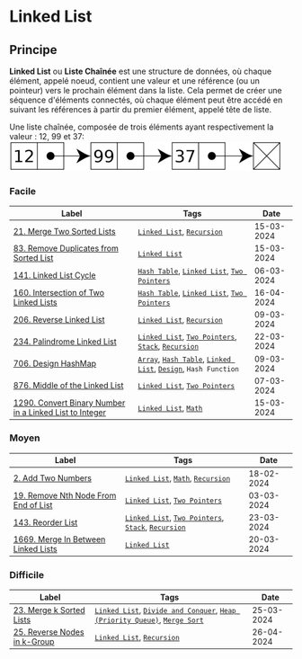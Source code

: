 # Linked List

## Principe

**Linked List** ou **Liste Chaînée** est une structure de données, où chaque élément, appelé noeud, contient une valeur et une référence (ou un pointeur) vers le prochain élément dans la liste. Cela permet de créer une séquence d'éléments connectés, où chaque élément peut être accédé en suivant les références à partir du premier élément, appelé tête de liste.

Une liste chaînée, composée de trois éléments ayant respectivement la valeur : 12, 99 et 37:  
<img src="../imgs/skills/linked_list-1.png"/>

### Facile

| Label                                                                                                                                             | Tags                                                                                                                                | Date       |
| ------------------------------------------------------------------------------------------------------------------------------------------------- | ----------------------------------------------------------------------------------------------------------------------------------- | ---------- |
| [21. Merge Two Sorted Lists](../Probleme/0021.%20Merge%20Two%20Sorted%20Lists/)                                                                   | [`Linked List`](./linked_list.md), [`Recursion`](./recursion.md)                                                                    | 15-03-2024 |
| [83. Remove Duplicates from Sorted List](../Probleme/0083.%20Remove%20Duplicates%20from%20Sorted%20List/)                                         | [`Linked List`](./linked_list.md)                                                                                                   | 15-03-2024 |
| [141. Linked List Cycle](../Probleme/0141.%20Linked%20List%20Cycle/)                                                                              | [`Hash Table`](./hash_table.md), [`Linked List`](./linked_list.md), [`Two Pointers`](./two_pointers.md)                             | 06-03-2024 |
| [160. Intersection of Two Linked Lists](../Probleme/0160.%20Intersection%20of%20Two%20Linked%20Lists/)                                            | [`Hash Table`](./hash_table.md), [`Linked List`](./linked_list.md), [`Two Pointers`](./two_pointers.md)                             | 16-04-2024 |
| [206. Reverse Linked List](../Probleme/0206.%20Reverse%20Linked%20List/)                                                                          | [`Linked List`](./linked_list.md), [`Recursion`](./recursion.md)                                                                    | 09-03-2024 |
| [234. Palindrome Linked List](../Probleme/0234.%20Palindrome%20Linked%20List/)                                                                    | [`Linked List`](./linked_list.md), [`Two Pointers`](./two_pointers.md), [`Stack`](./stack.md), [`Recursion`](./recursion.md)        | 22-03-2024 |
| [706. Design HashMap](../Probleme/0706.%20Design%20HashMap/)                                                                                      | [`Array`](./array.md), [`Hash Table`](./hash_table.md), [`Linked List`](./linked_list.md), [`Design`](./design.md), `Hash Function` | 09-03-2024 |
| [876. Middle of the Linked List](../Probleme/0876.%20Middle%20of%20the%20Linked%20List/)                                                          | [`Linked List`](./linked_list.md), [`Two Pointers`](./two_pointers.md)                                                              | 07-03-2024 |
| [1290. Convert Binary Number in a Linked List to Integer](../Probleme/1290.%20Convert%20Binary%20Number%20in%20a%20Linked%20List%20to%20Integer/) | [`Linked List`](./linked_list.md), [`Math`](./math.md)                                                                              | 15-03-2024 |

### Moyen

| Label                                                                                                     | Tags                                                                                                                         | Date       |
| --------------------------------------------------------------------------------------------------------- | ---------------------------------------------------------------------------------------------------------------------------- | ---------- |
| [2. Add Two Numbers](../Probleme/0002.%20Add%20Two%20Numbers/)                                            | [`Linked List`](./linked_list.md), [`Math`](./math.md), [`Recursion`](./recursion.md)                                        | 18-02-2024 |
| [19. Remove Nth Node From End of List](../Probleme/0019.%20Remove%20Nth%20Node%20From%20End%20of%20List/) | [`Linked List`](./linked_list.md), [`Two Pointers`](./two_pointers.md)                                                       | 03-03-2024 |
| [143. Reorder List](../Probleme/0143.%20Reorder%20List/)                                                  | [`Linked List`](./linked_list.md), [`Two Pointers`](./two_pointers.md), [`Stack`](./stack.md), [`Recursion`](./recursion.md) | 23-03-2024 |
| [1669. Merge In Between Linked Lists](../Probleme/1669.%20Merge%20In%20Between%20Linked%20Lists/)         | [`Linked List`](./linked_list.md)                                                                                            | 20-03-2024 |

### Difficile

| Label                                                                               | Tags                                                                                                                                                                | Date       |
| ----------------------------------------------------------------------------------- | ------------------------------------------------------------------------------------------------------------------------------------------------------------------- | ---------- |
| [23. Merge k Sorted Lists](../Probleme/0023.%20Merge%20k%20Sorted%20Lists/)         | [`Linked List`](./linked_list.md), [`Divide and Conquer`](./divide_and_conquer.md), [`Heap (Priority Queue)`](./priority_queue.md), [`Merge Sort`](./merge_sort.md) | 25-03-2024 |
| [25. Reverse Nodes in k-Group](../Probleme/0025.%20Reverse%20Nodes%20in%20k-Group/) | [`Linked List`](./linked_list.md), [`Recursion`](./recursion.md)                                                                                                    | 26-04-2024 |
